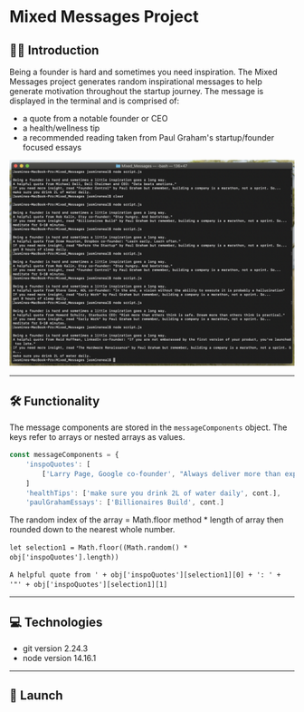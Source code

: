 # Mixed Messages Project

## 👋🏾 Introduction

Being a founder is hard and sometimes you need inspiration. The Mixed Messages project generates random
inspirational messages to help generate motivation throughout the startup journey. The message is displayed in the terminal and is comprised of: 
+ a quote from a notable founder or CEO
+ a health/wellness tip
+ a recommended reading taken from Paul Graham's startup/founder focused essays

![image](https://github.com/jasbneal/mixed_messages/blob/main/Screen%20Shot%202021-04-29%20at%208.43.00%20PM.png?raw=true)

--------------------------
## 🛠 Functionality

The message components are stored in the `messageComponents` object. The keys refer to arrays or nested arrays as values.

```javascript
const messageComponents = {
    'inspoQuotes': [
        ['Larry Page, Google co-founder', "Always deliver more than expected."], cont.
    ]
    'healthTips': ['make sure you drink 2L of water daily', cont.],
    'paulGrahamEssays': ['Billionaires Build', cont.]

```

The random index of the array = Math.floor method * length of array then rounded down to the nearest whole number.

`let selection1 = Math.floor((Math.random() * obj['inspoQuotes'].length))`

`A helpful quote from ' + obj['inspoQuotes'][selection1][0] + ': ' + '"' +
obj['inspoQuotes'][selection1][1]`

-----------------------

## 💻 Technologies
+ git version 2.24.3
+ node version 14.16.1


-----------------------

## 🍾 Launch
